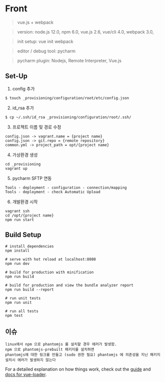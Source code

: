# Front
> vue.js + webpack

> version: node.js 12.0, npm 6.0, vue.js 2.6, vue/cli 4.0, webpack 3.0, 

> init setup: vue init webpack

> editor / debug tool: pycharm

> pycharm plugin: Nodejs, Remote Interpreter, Vue.js
## Set-Up
1. config 추가
```
$ touch _provisioning/configuration/root/etc/config.json
```
2. id_rsa 추가
```
$ cp ~/.ssh/id_rsa _provisioning/configuration/root/.ssh/
```
3. 프로젝트 이름 및 경로 수정
```
config.json -> vagrant.name = {project name}
config.json -> git.repo = {remote repository}
common.yml -> project_path = opt/{project name}
```
4. 가상환경 생성
```
cd _provisioning
vagrant up
```
5. pycharm SFTP 연동
```
Tools - deployment - configuration - connection/mapping
Tools - deployment - check Automatic Upload
```
6. 개발환경 시작
```
vagrant ssh
cd /opt/{project name}
npm run start
```
## Build Setup

```
# install dependencies
npm install

# serve with hot reload at localhost:8080
npm run dev

# build for production with minification
npm run build

# build for production and view the bundle analyzer report
npm run build --report

# run unit tests
npm run unit

# run all tests
npm test
```

## 이슈
```
linux에서 npm 으로 phantomjs 를 설치할 경우 에러가 발생함.
npm 으로 phantomjs-prebuilt 패키지를 설치하면 
phantomjs에 대한 링크를 만들고 (sudo 권한 필요) phantomjs 에 의존성을 지닌 패키지 설치시 에러가 발생하지 않는다 
```

For a detailed explanation on how things work, check out the [guide](http://vuejs-templates.github.io/webpack/) and [docs for vue-loader](http://vuejs.github.io/vue-loader).
